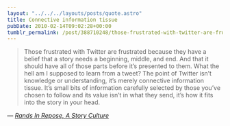 ```yaml
---
layout: "../../../layouts/posts/quote.astro"
title: Connective information tissue
pubDate: 2010-02-14T09:02:28+00:00
tumblr_permalink: /post/388710248/those-frustrated-with-twitter-are-frustrated
---
```


> Those frustrated with Twitter are frustrated because they have a belief that a story needs a beginning, middle, and end. And that it should have all of those parts before it’s presented to them. What the hell am I supposed to learn from a tweet? The point of Twitter isn’t knowledge or understanding, it’s merely connective information tissue. It’s small bits of information carefully selected by those you’ve chosen to follow and its value isn’t in what they send, it’s how it fits into the story in your head.

— <cite>[Rands In Repose, _A Story Culture_](https://randsinrepose.com/archives/a-story-culture/)</cite>
